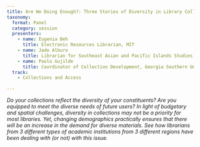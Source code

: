 ```yaml
---
title: Are We Doing Enough?: Three Stories of Diversity in Library Collections
taxonomy:
  format: Panel
  category: session
  presenters: 
    - name: Eugenia Beh
	  title: Electronic Resources Librarian, MIT
	- name: Jade Alburo
	  title: Librarian for Southeast Asian and Pacific Islands Studies, UCLA
	- name: Paolo Gujilde
	  title: Coordinator of Collection Development, Georgia Southern University
  track:
    - Collections and Access
	
---
```

_Do your collections reflect the diversity of your constituents? Are you equipped to meet the diverse needs of future
 users? In light of budgetary and spatial challenges, diversity in collections may not be a priority for most 
 libraries. Yet, changing demographics practically ensures that there will be an increase in the demand for diverse materials. See how librarians from 3 different types of academic institutions from 3 different regions have been dealing with (or not) with this issue._

